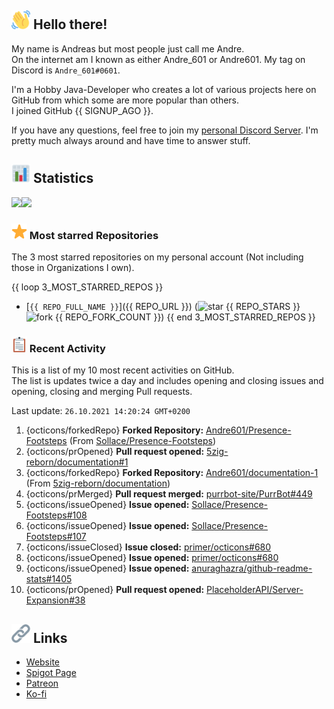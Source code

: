 <!-- Links -->
[purr]: https://purrbot.site
[discord]: https://discord.gg/6dazXp6
[website]: https://andre601.ch
[spigot]: https://www.spigotmc.org/resources/authors/56829/
[patreon]: https://patreon.com/andre_601
[ko-fi]: https://ko-fi.com/andre_601

<!-- SVGs -->
[star]: https://cdn.jsdelivr.net/gh/Readme-Workflows/Readme-Icons@main/icons/octicons/StarredRepository.svg
[fork]: https://cdn.jsdelivr.net/gh/Readme-Workflows/Readme-Icons@main/icons/octicons/ForkedRepository.svg

## <img alt="emoji" src="https://raw.githubusercontent.com/twitter/twemoji/master/assets/svg/1f44b.svg" height="30em"> Hello there!
My name is Andreas but most people just call me Andre.  
On the internet am I known as either Andre_601 or Andre601. My tag on Discord is `Andre_601#0601`.

I'm a Hobby Java-Developer who creates a lot of various projects here on GitHub from which some are more popular than others.  
I joined GitHub {{ SIGNUP_AGO }}.

If you have any questions, feel free to join my [personal Discord Server][discord]. I'm pretty much always around and have time to answer stuff.

## <img alt="emoji" src="https://raw.githubusercontent.com/twitter/twemoji/master/assets/svg/1f4ca.svg" height="30em"> Statistics
<img height="195px" src="https://github-readme-stats.vercel.app/api?username=Andre601&show_icons=true&hide_rank=true&title_color=3498db&bg_color=ffffff00&text_color=718096&disable_animations=true"><img height="195px" src="https://github-readme-stats.vercel.app/api/top-langs?username=Andre601&layout=compact&title_color=3498db&bg_color=ffffff00&text_color=718096">

### <img alt="emoji" src="https://raw.githubusercontent.com/twitter/twemoji/master/assets/svg/2b50.svg" height="25em"> Most starred Repositories
The 3 most starred repositories on my personal account (Not including those in Organizations I own).

{{ loop 3_MOST_STARRED_REPOS }}
- [`{{ REPO_FULL_NAME }}`]({{ REPO_URL }}) (![star] {{ REPO_STARS }} ![fork] {{ REPO_FORK_COUNT }})
{{ end 3_MOST_STARRED_REPOS }}

### <img alt="emoji" src="https://raw.githubusercontent.com/twitter/twemoji/master/assets/svg/1f4cb.svg" height="25em"> Recent Activity
This is a list of my 10 most recent activities on GitHub.  
The list is updates twice a day and includes opening and closing issues and opening, closing and merging Pull requests.

<!--RECENT_ACTIVITY:last_update-->
Last update: `26.10.2021 14:20:24 GMT+0200`
<!--RECENT_ACTIVITY:last_update_end-->
<!--RECENT_ACTIVITY:start-->
1. {octicons/forkedRepo} **Forked Repository:** [Andre601/Presence-Footsteps](https://github.com/Andre601/Presence-Footsteps) (From [Sollace/Presence-Footsteps](https://github.com/Sollace/Presence-Footsteps))
2. {octicons/prOpened} **Pull request opened:** [5zig-reborn/documentation#1](https://github.com/5zig-reborn/documentation/pull/1)
3. {octicons/forkedRepo} **Forked Repository:** [Andre601/documentation-1](https://github.com/Andre601/documentation-1) (From [5zig-reborn/documentation](https://github.com/5zig-reborn/documentation))
4. {octicons/prMerged} **Pull request merged:** [purrbot-site/PurrBot#449](https://github.com/purrbot-site/PurrBot/pull/449)
5. {octicons/issueOpened} **Issue opened:** [Sollace/Presence-Footsteps#108](https://github.com/Sollace/Presence-Footsteps/issues/108)
6. {octicons/issueOpened} **Issue opened:** [Sollace/Presence-Footsteps#107](https://github.com/Sollace/Presence-Footsteps/issues/107)
7. {octicons/issueClosed} **Issue closed:** [primer/octicons#680](https://github.com/primer/octicons/issues/680)
8. {octicons/issueOpened} **Issue opened:** [primer/octicons#680](https://github.com/primer/octicons/issues/680)
9. {octicons/issueOpened} **Issue opened:** [anuraghazra/github-readme-stats#1405](https://github.com/anuraghazra/github-readme-stats/issues/1405)
10. {octicons/prOpened} **Pull request opened:** [PlaceholderAPI/Server-Expansion#38](https://github.com/PlaceholderAPI/Server-Expansion/pull/38)
<!--RECENT_ACTIVITY:end-->

## <img alt="emoji" src="https://raw.githubusercontent.com/twitter/twemoji/master/assets/svg/1f517.svg" height="30em"> Links
- [Website]
- [Spigot Page][spigot]
- [Patreon]
- [Ko-fi]
